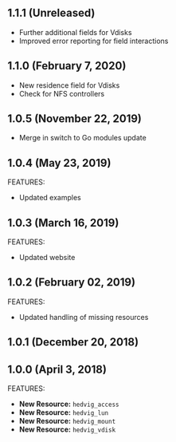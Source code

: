 ## 1.1.1 (Unreleased)

 * Further additional fields for Vdisks
 * Improved error reporting for field interactions

## 1.1.0 (February 7, 2020)

 * New residence field for Vdisks
 * Check for NFS controllers

## 1.0.5 (November 22, 2019)

 * Merge in switch to Go modules update

## 1.0.4 (May 23, 2019)

FEATURES:

 * Updated examples

## 1.0.3 (March 16, 2019)

FEATURES:

 * Updated website

## 1.0.2 (February 02, 2019)

FEATURES:

 * Updated handling of missing resources

## 1.0.1 (December 20, 2018)

## 1.0.0 (April 3, 2018)

FEATURES:

* **New Resource:** `hedvig_access`
* **New Resource:** `hedvig_lun`
* **New Resource:** `hedvig_mount`
* **New Resource:** `hedvig_vdisk`
